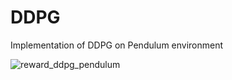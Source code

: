 # DDPG

Implementation of DDPG on Pendulum environment

![reward_ddpg_pendulum](https://user-images.githubusercontent.com/57453637/128661947-d76d6911-22f9-4024-8ab6-acdc753554f6.png)
